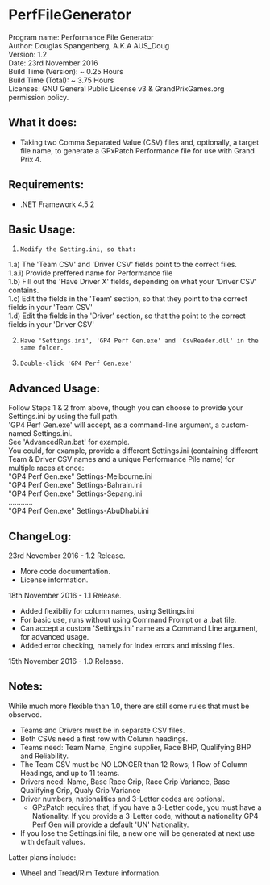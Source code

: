 # PerfFileGenerator

Program name: 		Performance File Generator  
Author: 		Douglas Spangenberg, A.K.A AUS_Doug  
Version: 		1.2  
Date: 			23rd November 2016  
Build Time (Version): 	~ 0.25 Hours  
Build Time (Total): 	~ 3.75 Hours  
Licenses:               GNU General Public License v3 & GrandPrixGames.org permission policy.  

What it does:
---------------------------
 - Taking two Comma Separated Value (CSV) files and, optionally, a target file name, to generate 
 a GPxPatch Performance file for use with Grand Prix 4.

Requirements:
-----------------------------
 - .NET Framework 4.5.2

Basic Usage:
-----------------------------
1)     Modify the Setting.ini, so that:  
1.a)   The 'Team CSV' and 'Driver CSV' fields point to the correct files.  
1.a.i) Provide preffered name for Performance file  
1.b)   Fill out the 'Have Driver X' fields, depending on what your 'Driver CSV' contains.  
1.c)   Edit the fields in the 'Team' section, so that they point to the correct fields in your 'Team CSV'  
1.d)   Edit the fields in the 'Driver' section, so that the point to the correct fields in your 'Driver CSV'  

2)     Have 'Settings.ini', 'GP4 Perf Gen.exe' and 'CsvReader.dll' in the same folder.  
3)     Double-click 'GP4 Perf Gen.exe'  

Advanced Usage:
-----------------------------
Follow Steps 1 & 2 from above, though you can choose to provide your Settings.ini by using the full path.  
'GP4 Perf Gen.exe' will accept, as a command-line argument, a custom-named Settings.ini.  
See 'AdvancedRun.bat' for example.  
You could, for example, provide a different Settings.ini (containing different Team & Driver CSV names and a unique Performance Pile name) for multiple races at once:  
"GP4 Perf Gen.exe" Settings-Melbourne.ini  
"GP4 Perf Gen.exe" Settings-Bahrain.ini  
"GP4 Perf Gen.exe" Settings-Sepang.ini  
............  
"GP4 Perf Gen.exe" Settings-AbuDhabi.ini  

ChangeLog:
-----------------------------
23rd November 2016 - 1.2 Release.
- More code documentation.
- License information.

18th November 2016 - 1.1 Release.
- Added flexibiliy for column names, using Settings.ini
- For basic use, runs without using Command Prompt or a .bat file.
- Can accept a custom 'Settings.ini' name as a Command Line argument, for advanced usage.
- Added error checking, namely for Index errors and missing files.

15th November 2016 - 1.0 Release.

Notes:
-----------------------------
While much more flexible than 1.0, there are still some rules that must be observed.
- Teams and Drivers must be in separate CSV files.
- Both CSVs need a first row with Column headings.
- Teams need: Team Name, Engine supplier, Race BHP, Qualifying BHP and Reliability.
- The Team CSV must be NO LONGER than 12 Rows; 1 Row of Column Headings, and up to 11 teams.
- Drivers need: Name, Base Race Grip, Race Grip Variance, Base Qualifying Grip, Qualy Grip Variance
- Driver numbers, nationalities and 3-Letter codes are optional.
  - GPxPatch requires that, if you have a 3-Letter code, you must have a Nationality.
    If you provide a 3-Letter code, without a nationality GP4 Perf Gen will provide a default 'UN' Nationality.
- If you lose the Settings.ini file, a new one will be generated at next use with default values.

Latter plans include:
* Wheel and Tread/Rim Texture information.
